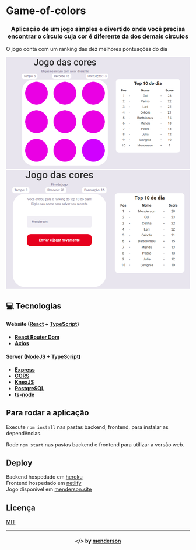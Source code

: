 # Game-of-colors

<h3 align="center"> Aplicação de um jogo simples e divertido onde você precisa encontrar o círculo cuja cor é diferente da dos demais círculos </h3>

<!--- Jogo disponivel para jogar em [menderson.site](http://menderson.site) -->

O jogo conta com um ranking das dez melhores pontuações do dia

<p align="center">
    <img alt="" title="" src="imgs/1.png">
    <img alt="" title="" src="imgs/2.png">
</p>

## **:computer: Tecnologias**


#### **Website** ([React][react] + [TypeScript][typescript])

  - **[React Router Dom][react_router_dom]**
  - **[Axios][axios]**

#### **Server** ([NodeJS][node] + [TypeScript][typescript])

  - **[Express][express]**
  - **[CORS][cors]**
  - **[KnexJS][knex]**
  - **[PostgreSQL][postgresql]**
  - **[ts-node][tsnode]**
  
## Para rodar a aplicação

Execute ```npm install``` nas pastas backend, frontend, para instalar as dependências.

Rode ```npm start``` nas pastas backend e frontend para utilizar a versão web.

## Deploy
Backend hospedado em [heroku] </br>
Frontend hospedado em [netlify]</br>
Jogo disponivel em [menderson.site](http://menderson.site)</br>

## Licença
[MIT](https://github.com/menderson/game-of-colors/blob/master/LICENSE)

---

<h4 align="center"> <em>&lt;/&gt;</em> by <a href="https://github.com/menderson" target="_blank">menderson</a> </h4>

[react_router_dom]: https://github.com/ReactTraining/react-router/tree/master/packages/react-router-dom

[netlify]: https://www.netlify.com/
 
[heroku]: https://www.heroku.com/
 
[react]: https://reactjs.org/

[typescript]: https://www.typescriptlang.org/

[node]: https://nodejs.org/en/

[express]: https://expressjs.com/

[cors]: https://expressjs.com/en/resources/middleware/cors.html

[knex]: http://knexjs.org/

[postgresql]: https://www.postgresql.org/

[tsnode]: https://github.com/TypeStrong/ts-node

[insomnia]: https://insomnia.rest/

[react_icons]: https://react-icons.github.io/react-icons/

[axios]: https://github.com/axios/axios

[expo]: https://expo.io/

